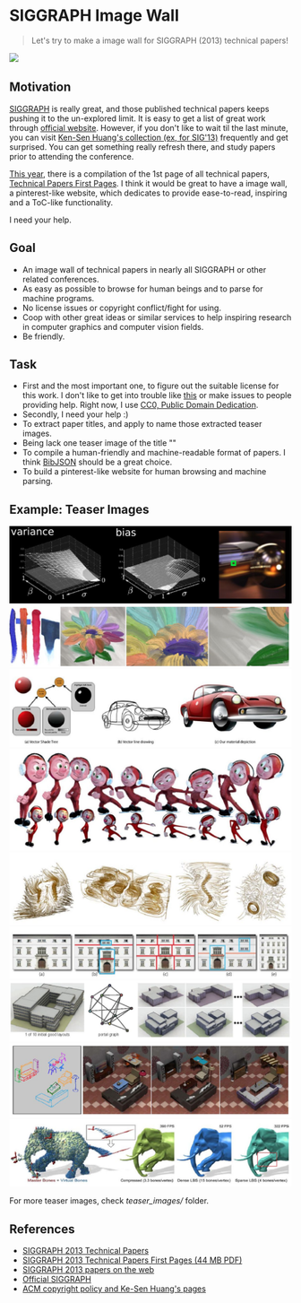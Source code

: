 SIGGRAPH Image Wall
===================

> Let's try to make a image wall for SIGGRAPH (2013) technical papers!

![](https://pbs.twimg.com/media/BQ8-n1XCcAAsjcE.jpg:large)



Motivation
----------
[SIGGRAPH][1] is really great, and those published technical papers keeps pushing it to the un-explored limit.
It is easy to get a list of great work through [official website][1].
However, if you don't like to wait til the last minute,
you can visit [Ken-Sen Huang's collection (ex, for SIG'13)][4] frequently and get surprised.
You can get something really refresh there, and study papers prior to attending the conference.

[This year][2], there is a compilation of the 1st page of all technical papers,
[Technical Papers First Pages][3].
I think it would be great to have a image wall, a pinterest-like website,
which dedicates to provide ease-to-read, inspiring and a ToC-like functionality.

I need your help.



Goal
----

* An image wall of technical papers in nearly all SIGGRAPH or other related conferences.
* As easy as possible to browse for human beings and to parse for machine programs.
* No license issues or copyright conflict/fight for using.
* Coop with other great ideas or similar services to help inspiring research in
  computer graphics and computer vision fields.
* Be friendly.



Task
----
* First and the most important one, to figure out the suitable license for this work.
  I don't like to get into trouble like [this][5] or make issues to people providing help.
  Right now, I use [CC0, Public Domain Dedication][6].
* Secondly, I need your help :)
* To extract paper titles, and apply to name those extracted teaser images.
* Being lack one teaser image of the title ""
* To compile a human-friendly and machine-readable format of papers.
  I think [BibJSON][7] should be a great choice.
* To build a pinterest-like website for human browsing and machine parsing.



Example: Teaser Images
----------------------
![siggraph2013_papers_001.jpg](teaser_images/siggraph2013_papers_001.jpg)
![siggraph2013_papers_002.jpg](teaser_images/siggraph2013_papers_002.jpg)
![siggraph2013_papers_003.jpg](teaser_images/siggraph2013_papers_003.jpg)
![siggraph2013_papers_004.jpg](teaser_images/siggraph2013_papers_004.jpg)
![siggraph2013_papers_005.jpg](teaser_images/siggraph2013_papers_005.jpg)
![siggraph2013_papers_006.jpg](teaser_images/siggraph2013_papers_006.jpg)
![siggraph2013_papers_007.jpg](teaser_images/siggraph2013_papers_007.jpg)
![siggraph2013_papers_008.jpg](teaser_images/siggraph2013_papers_008.jpg)
![siggraph2013_papers_009.jpg](teaser_images/siggraph2013_papers_009.jpg)

For more teaser images, check *teaser_images/* folder.



References
----------
* [SIGGRAPH 2013 Technical Papers][2]
* [SIGGRAPH 2013 Technical Papers First Pages (44 MB PDF)][3]
* [SIGGRAPH 2013 papers on the web][4]
* [Official SIGGRAPH][1]
* [ACM copyright policy and Ke-Sen Huang's pages][5]



[1]: http://www.siggraph.org/ "ACM SIGGRAPH"
[2]: http://s2013.siggraph.org/attendees/technical-papers "SIGGRAPH 2013 Technical Papers"
[3]: http://s2013.siggraph.org/sites/default/files/firstpages-lores.pdf "SIGGRAPH 2013 Technical Papers First Pages (44 MB PDF)"
[4]: http://kesen.realtimerendering.com/sig2013.html "SIGGRAPH 2013 papers on the web"
[5]: https://groups.google.com/d/topic/ray-tracing-news/ndaSHwvfTEE/discussion "ACM copyright policy and Ke-Sen Huang's pages"
[6]: http://creativecommons.org/publicdomain/zero/1.0/ "CC0 1.0 Universal (CC0 1.0) Public Domain Dedication"
[7]: http://www.bibjson.org/ "BibJSON"
